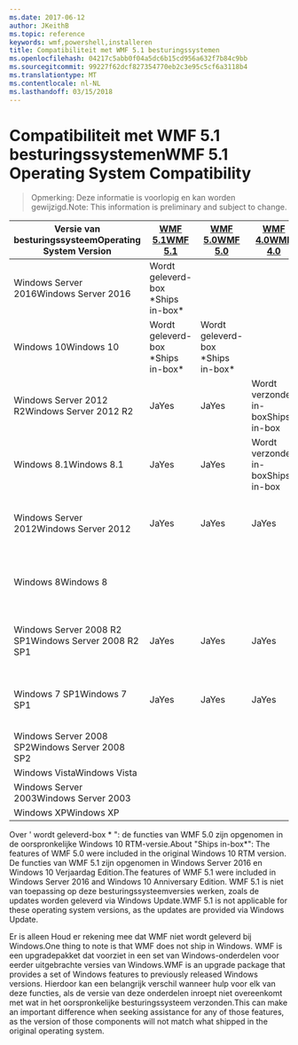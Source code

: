 ```yaml
---
ms.date: 2017-06-12
author: JKeithB
ms.topic: reference
keywords: wmf,powershell,installeren
title: Compatibiliteit met WMF 5.1 besturingssystemen
ms.openlocfilehash: 04217c5abb0f04a5dc6b15cd956a632f7b84c9bb
ms.sourcegitcommit: 99227f62dcf827354770eb2c3e95c5cf6a3118b4
ms.translationtype: MT
ms.contentlocale: nl-NL
ms.lasthandoff: 03/15/2018
---
```

# <a name="wmf-51-operating-system-compatibility"></a><span data-ttu-id="ef97b-103">Compatibiliteit met WMF 5.1 besturingssystemen</span><span class="sxs-lookup"><span data-stu-id="ef97b-103">WMF 5.1 Operating System Compatibility</span></span> #

> <span data-ttu-id="ef97b-104">Opmerking: Deze informatie is voorlopig en kan worden gewijzigd.</span><span class="sxs-lookup"><span data-stu-id="ef97b-104">Note: This information is preliminary and subject to change.</span></span>

| <span data-ttu-id="ef97b-105">Versie van besturingssysteem</span><span class="sxs-lookup"><span data-stu-id="ef97b-105">Operating System Version</span></span> | [<span data-ttu-id="ef97b-106">WMF 5.1</span><span class="sxs-lookup"><span data-stu-id="ef97b-106">WMF 5.1</span></span>](https://aka.ms/wmf51download) | [<span data-ttu-id="ef97b-107">WMF 5.0</span><span class="sxs-lookup"><span data-stu-id="ef97b-107">WMF 5.0</span></span>](https://aka.ms/wmf5download) | [<span data-ttu-id="ef97b-108">WMF 4.0</span><span class="sxs-lookup"><span data-stu-id="ef97b-108">WMF 4.0</span></span>](https://aka.ms/wmf4download) |  [<span data-ttu-id="ef97b-109">WMF 3.0</span><span class="sxs-lookup"><span data-stu-id="ef97b-109">WMF 3.0</span></span>](https://aka.ms/wmf3download) | [<span data-ttu-id="ef97b-110">WMF 2.0</span><span class="sxs-lookup"><span data-stu-id="ef97b-110">WMF 2.0</span></span>](https://aka.ms/wmf2download) |
| ------------------------ | ----------- | ----------- | ----------- | ------------ |  ------------- |
| <span data-ttu-id="ef97b-111">Windows Server 2016</span><span class="sxs-lookup"><span data-stu-id="ef97b-111">Windows Server 2016</span></span> | <span data-ttu-id="ef97b-112">Wordt geleverd-box \*</span><span class="sxs-lookup"><span data-stu-id="ef97b-112">Ships in-box\*</span></span> |  |  |  |  |
| <span data-ttu-id="ef97b-113">Windows 10</span><span class="sxs-lookup"><span data-stu-id="ef97b-113">Windows 10</span></span> | <span data-ttu-id="ef97b-114">Wordt geleverd-box \*</span><span class="sxs-lookup"><span data-stu-id="ef97b-114">Ships in-box\*</span></span> | <span data-ttu-id="ef97b-115">Wordt geleverd-box \*</span><span class="sxs-lookup"><span data-stu-id="ef97b-115">Ships in-box\*</span></span>  | | | |  
| <span data-ttu-id="ef97b-116">Windows Server 2012 R2</span><span class="sxs-lookup"><span data-stu-id="ef97b-116">Windows Server 2012 R2</span></span>| <span data-ttu-id="ef97b-117">Ja</span><span class="sxs-lookup"><span data-stu-id="ef97b-117">Yes</span></span> | <span data-ttu-id="ef97b-118">Ja</span><span class="sxs-lookup"><span data-stu-id="ef97b-118">Yes</span></span> | <span data-ttu-id="ef97b-119">Wordt verzonden in-box</span><span class="sxs-lookup"><span data-stu-id="ef97b-119">Ships in-box</span></span> |  |  |
| <span data-ttu-id="ef97b-120">Windows 8.1</span><span class="sxs-lookup"><span data-stu-id="ef97b-120">Windows 8.1</span></span> | <span data-ttu-id="ef97b-121">Ja</span><span class="sxs-lookup"><span data-stu-id="ef97b-121">Yes</span></span> | <span data-ttu-id="ef97b-122">Ja</span><span class="sxs-lookup"><span data-stu-id="ef97b-122">Yes</span></span> |  <span data-ttu-id="ef97b-123">Wordt verzonden in-box</span><span class="sxs-lookup"><span data-stu-id="ef97b-123">Ships in-box</span></span> |  |  |
| <span data-ttu-id="ef97b-124">Windows Server 2012</span><span class="sxs-lookup"><span data-stu-id="ef97b-124">Windows Server 2012</span></span> | <span data-ttu-id="ef97b-125">Ja</span><span class="sxs-lookup"><span data-stu-id="ef97b-125">Yes</span></span> | <span data-ttu-id="ef97b-126">Ja</span><span class="sxs-lookup"><span data-stu-id="ef97b-126">Yes</span></span> | <span data-ttu-id="ef97b-127">Ja</span><span class="sxs-lookup"><span data-stu-id="ef97b-127">Yes</span></span> |  <span data-ttu-id="ef97b-128">Wordt verzonden in-box</span><span class="sxs-lookup"><span data-stu-id="ef97b-128">Ships in-box</span></span> | |
| <span data-ttu-id="ef97b-129">Windows 8</span><span class="sxs-lookup"><span data-stu-id="ef97b-129">Windows 8</span></span> |  |  |  | <span data-ttu-id="ef97b-130">Wordt verzonden in-box</span><span class="sxs-lookup"><span data-stu-id="ef97b-130">Ships in-box</span></span> | |
| <span data-ttu-id="ef97b-131">Windows Server 2008 R2 SP1</span><span class="sxs-lookup"><span data-stu-id="ef97b-131">Windows Server 2008 R2 SP1</span></span> | <span data-ttu-id="ef97b-132">Ja</span><span class="sxs-lookup"><span data-stu-id="ef97b-132">Yes</span></span> | <span data-ttu-id="ef97b-133">Ja</span><span class="sxs-lookup"><span data-stu-id="ef97b-133">Yes</span></span> | <span data-ttu-id="ef97b-134">Ja</span><span class="sxs-lookup"><span data-stu-id="ef97b-134">Yes</span></span> |  <span data-ttu-id="ef97b-135">Ja</span><span class="sxs-lookup"><span data-stu-id="ef97b-135">Yes</span></span>| <span data-ttu-id="ef97b-136">Wordt verzonden in-box</span><span class="sxs-lookup"><span data-stu-id="ef97b-136">Ships in-box</span></span> |
| <span data-ttu-id="ef97b-137">Windows 7 SP1</span><span class="sxs-lookup"><span data-stu-id="ef97b-137">Windows 7 SP1</span></span>  | <span data-ttu-id="ef97b-138">Ja</span><span class="sxs-lookup"><span data-stu-id="ef97b-138">Yes</span></span> | <span data-ttu-id="ef97b-139">Ja</span><span class="sxs-lookup"><span data-stu-id="ef97b-139">Yes</span></span> | <span data-ttu-id="ef97b-140">Ja</span><span class="sxs-lookup"><span data-stu-id="ef97b-140">Yes</span></span> | <span data-ttu-id="ef97b-141">Ja</span><span class="sxs-lookup"><span data-stu-id="ef97b-141">Yes</span></span> | <span data-ttu-id="ef97b-142">Wordt verzonden in-box</span><span class="sxs-lookup"><span data-stu-id="ef97b-142">Ships in-box</span></span> |
| <span data-ttu-id="ef97b-143">Windows Server 2008 SP2</span><span class="sxs-lookup"><span data-stu-id="ef97b-143">Windows Server 2008 SP2</span></span> | | | | <span data-ttu-id="ef97b-144">Ja</span><span class="sxs-lookup"><span data-stu-id="ef97b-144">Yes</span></span> | <span data-ttu-id="ef97b-145">Ja</span><span class="sxs-lookup"><span data-stu-id="ef97b-145">Yes</span></span> |
| <span data-ttu-id="ef97b-146">Windows Vista</span><span class="sxs-lookup"><span data-stu-id="ef97b-146">Windows Vista</span></span> | | | | | <span data-ttu-id="ef97b-147">Ja</span><span class="sxs-lookup"><span data-stu-id="ef97b-147">Yes</span></span> |
| <span data-ttu-id="ef97b-148">Windows Server 2003</span><span class="sxs-lookup"><span data-stu-id="ef97b-148">Windows Server 2003</span></span>| | | |  | <span data-ttu-id="ef97b-149">Ja</span><span class="sxs-lookup"><span data-stu-id="ef97b-149">Yes</span></span> |
| <span data-ttu-id="ef97b-150">Windows XP</span><span class="sxs-lookup"><span data-stu-id="ef97b-150">Windows XP</span></span> | | | |  | <span data-ttu-id="ef97b-151">Ja</span><span class="sxs-lookup"><span data-stu-id="ef97b-151">Yes</span></span> |


<span data-ttu-id="ef97b-152">Over ' wordt geleverd-box \* ": de functies van WMF 5.0 zijn opgenomen in de oorspronkelijke Windows 10 RTM-versie.</span><span class="sxs-lookup"><span data-stu-id="ef97b-152">About "Ships in-box\*": The features of WMF 5.0 were included in the original Windows 10 RTM version.</span></span>
<span data-ttu-id="ef97b-153">De functies van WMF 5.1 zijn opgenomen in Windows Server 2016 en Windows 10 Verjaardag Edition.</span><span class="sxs-lookup"><span data-stu-id="ef97b-153">The features of WMF 5.1 were included in Windows Server 2016 and Windows 10 Anniversary Edition.</span></span> <span data-ttu-id="ef97b-154">WMF 5.1 is niet van toepassing op deze besturingssysteemversies werken, zoals de updates worden geleverd via Windows Update.</span><span class="sxs-lookup"><span data-stu-id="ef97b-154">WMF 5.1 is not applicable for these operating system versions, as the updates are provided via Windows Update.</span></span>


<span data-ttu-id="ef97b-155">Er is alleen Houd er rekening mee dat WMF niet wordt geleverd bij Windows.</span><span class="sxs-lookup"><span data-stu-id="ef97b-155">One thing to note is that WMF does not ship in Windows.</span></span> <span data-ttu-id="ef97b-156">WMF is een upgradepakket dat voorziet in een set van Windows-onderdelen voor eerder uitgebrachte versies van Windows.</span><span class="sxs-lookup"><span data-stu-id="ef97b-156">WMF is an upgrade package that provides a set of Windows features to previously released Windows versions.</span></span> <span data-ttu-id="ef97b-157">Hierdoor kan een belangrijk verschil wanneer hulp voor elk van deze functies, als de versie van deze onderdelen inroept niet overeenkomt met wat in het oorspronkelijke besturingssysteem verzonden.</span><span class="sxs-lookup"><span data-stu-id="ef97b-157">This can make an important difference when seeking assistance for any of those features, as the version of those components will not match what shipped in the original operating system.</span></span>

